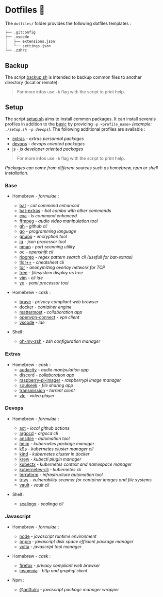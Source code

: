 # Dotfiles :wrench:

The `dotfiles/` folder provides the following dotfiles templates :

```txt
├── .gitconfig
├── .vscode
│   ├── extensions.json
│   └── settings.json
└── .zshrc
```

## Backup

The script [backup.sh](./backup/backup.sh) is intended to backup common files to another directory (local or remote). 

> For more infos use `-h` flag with the script to print help.

## Setup

The script [setup.sh](./setup/setup.sh) aims to install common packages.
It can install severals profiles in addition to the [basic](#base) by providing `-p <profile_name>` *(example: `./setup.sh -p devops`)*. The following additional profiles are available :
- [extras](#extras) *- extras personnal packages*
- [devops](#devops) *- devops oriented packages*
- [js](#javascript) *- js developer oriented packages*

> For more infos use `-h` flag with the script to print help.

*Packages can come from different sources such as homebrew, npm or shell installation.*

### Base

- Homebrew *- formulae* :
  - [bat](https://github.com/sharkdp/bat) *- cat command enhanced*
  - [bat-extras](https://github.com/eth-p/bat-extras) *- bat combo with other commands*
  - [exa](https://the.exa.website) *- ls command enhanced*
  - [ffmpeg](https://ffmpeg.org/) *- audio video manipulation tool*
  - [gh](https://cli.github.com/) *- github cli*
  - [go](https://go.dev/) *- programming language*
  - [gnupg](https://gnupg.org/) *- encryption tool*
  - [jq](https://stedolan.github.io/jq/) *- json processor tool*
  - [nmap](https://nmap.org/) *- port scanning utility*
  - [oc](https://www.openshift.com/) *- openshift cli*
  - [ripgrep](https://github.com/BurntSushi/ripgrep) *- regex pattern search cli (usefull for bat-extras)*
  - [tldr++](https://github.com/isacikgoz/tldr) *- cheatsheet cli*
  - [tor](https://www.torproject.org/) *- anonymizing overlay network for TCP*
  - [tree](https://mama.indstate.edu/users/ice/tree/) *- filesystem display as tree*
  - [vim](https://www.vim.org/) *- cli ide*
  - [yq](https://github.com/mikefarah/yq) *- yaml processor tool*

- Homebrew *- cask* :
  - [brave](https://brave.com/fr/) *- privacy compliant web browser*
  - [docker](https://www.docker.com/) *- container engine*
  - [mattermost](https://mattermost.com/) *- collaboration app*
  - [openvpn-connect](https://openvpn.net/client-connect-vpn-for-mac-os/) *- vpn client*
  - [vscode](https://code.visualstudio.com/) *- ide*

- Shell :
  - [oh-my-zsh](https://github.com/ohmyzsh/ohmyzsh/) *- zsh configuration manager*

### Extras

- Homebrew *- cask* :
  - [audacity](https://www.audacityteam.org/) *- audio manipulation app*
  - [discord](https://discord.com/) *- collaboration app*
  - [raspberry-pi-imager](https://www.raspberrypi.org/downloads/) *- raspberrypi image manager*
  - [soulseek](https://slsknet.org/) *- file sharing app*
  - [transmission](https://transmissionbt.com/) *- torrent client*
  - [vlc](https://videolan.org/) *- video player*

### Devops

- Homebrew *- formulae* :
  - [act](https://github.com/nektos/act) *- local github actions*
  - [argocd](https://argoproj.github.io/cd) *- argocd cli*
  - [ansible](https://docs.ansible.com/) *- automation tool*
  - [helm](https://helm.sh/) *- kubernetes package manager*
  - [k9s](https://k9scli.io/) *- kubernetes cluster manager cli*
  - [kind](https://kind.sigs.k8s.io/) *- kubernetes cluster in docker*
  - [krew](https://sigs.k8s.io/krew/) *- kubectl plugin manager*
  - [kubectx](https://github.com/ahmetb/kubectx) *- kubernetes context and namespace manager*
  - [kubernetes-cli](https://kubernetes.io/docs/reference/kubectl/kubectl/) *- kubernetes cli*
  - [terraform](https://www.terraform.io/) *- infrastructure automation tool*
  - [trivy](https://aquasecurity.github.io/trivy/) *- vulnerability scanner for container images and file systems*
  - [vault](https://vaultproject.io/) *- vault cli*

- Shell :
  - [scalingo](https://doc.scalingo.com/) *- scalingo cli*

### Javascript

- Homebrew *- formulae* :
  - [node](https://nodejs.org/) *- javascript runtime environment*
  - [pnpm](https://pnpm.io/fr/) *- javascript disk space efficient package manager*
  - [volta](https://volta.sh/) *- javascript tool manager*

- Homebrew  *- cask* :
  - [firefox](https://www.mozilla.org/firefox/) *- privacy compliant web browser*
  - [insomnia](https://insomnia.rest/) *- http and graphql client*

- Npm :
  - [@antfu/ni](https://github.com/antfu/ni) *- javascript package manager wrapper*
